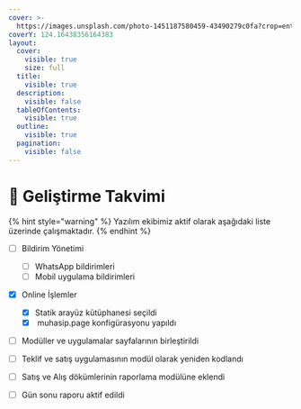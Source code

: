 ```yaml
---
cover: >-
  https://images.unsplash.com/photo-1451187580459-43490279c0fa?crop=entropy&cs=srgb&fm=jpg&ixid=M3wxOTcwMjR8MHwxfHNlYXJjaHw2fHxuYXNhJTIwd29ybGR8ZW58MHx8fHwxNzEyNTgzMzkxfDA&ixlib=rb-4.0.3&q=85
coverY: 124.16438356164383
layout:
  cover:
    visible: true
    size: full
  title:
    visible: true
  description:
    visible: false
  tableOfContents:
    visible: true
  outline:
    visible: true
  pagination:
    visible: false
---
```


# 🦉 Geliştirme Takvimi

{% hint style="warning" %}
Yazılım ekibimiz aktif olarak aşağıdaki liste üzerinde çalışmaktadır.
{% endhint %}



* [ ] Bildirim Yönetimi
  * [ ] WhatsApp bildirimleri
  * [ ] Mobil uygulama bildirimleri
* [x] Online İşlemler
  * [x] Statik arayüz kütüphanesi seçildi
  * [x] &#x20;muhasip.page konfigürasyonu yapıldı
* [ ] Modüller ve uygulamalar sayfalarının birleştirildi
* [ ] Teklif ve satış uygulamasının modül olarak yeniden kodlandı
* [ ] Satış ve Alış dökümlerinin raporlama modülüne eklendi
* [ ] Gün sonu raporu aktif edildi





